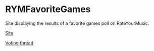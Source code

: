 # RYMFavoriteGames
Site displaying the results of a favorite games poll on RateYourMusic.

[Site](http://chainsawkitten.github.io/RYMFavoriteGames/)

[Voting thread](https://rateyourmusic.com/board_message?message_id=6239168&board_id=9999&show=20&start=0)
